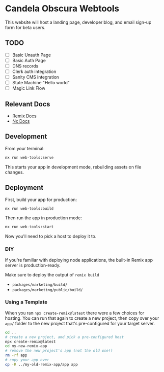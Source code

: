 # Candela Obscura Webtools

This website will host a landing page, developer blog, and email sign-up form for beta users.

## TODO

- [ ] Basic Unauth Page
- [ ] Basic Auth Page
- [ ] DNS records
- [ ] Clerk auth integration
- [ ] Sanity CMS integration
- [ ] State Machine "Hello world"
- [ ] Magic Link Flow

## Relevant Docs

- [Remix Docs](https://remix.run/docs)
- [Nx Docs](https://nx.dev)

## Development

From your terminal:

```sh
nx run web-tools:serve
```

This starts your app in development mode, rebuilding assets on file changes.

## Deployment

First, build your app for production:

```sh
nx run web-tools:build
```

Then run the app in production mode:

```sh
nx run web-tools:start
```

Now you'll need to pick a host to deploy it to.

### DIY

If you're familiar with deploying node applications, the built-in Remix app server is production-ready.

Make sure to deploy the output of `remix build`

- `packages/marketing/build/`
- `packages/marketing/public/build/`

### Using a Template

When you ran `npx create-remix@latest` there were a few choices for hosting. You can run that again to create a new project, then copy over your `app/` folder to the new project that's pre-configured for your target server.

```sh
cd ..
# create a new project, and pick a pre-configured host
npx create-remix@latest
cd my-new-remix-app
# remove the new project's app (not the old one!)
rm -rf app
# copy your app over
cp -R ../my-old-remix-app/app app
```
